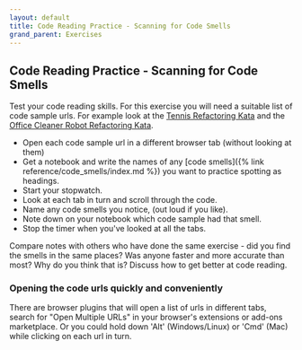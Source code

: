 ```yaml
---
layout: default
title: Code Reading Practice - Scanning for Code Smells
grand_parent: Exercises
---
```

## Code Reading Practice - Scanning for Code Smells
Test your code reading skills. For this exercise you will need a suitable list of code sample urls. For example look at the [Tennis Refactoring Kata](https://github.com/emilybache/Tennis-Refactoring-Kata) and the [Office Cleaner Robot Refactoring Kata](https://github.com/sammancoaching/OfficeCleaningRobot-Refactoring-Kata).

* Open each code sample url in a different browser tab (without looking at them)
* Get a notebook and write the names of any [code smells]({% link reference/code_smells/index.md %}) you want to practice spotting as headings.
* Start your stopwatch.
* Look at each tab in turn and scroll through the code.
* Name any code smells you notice, (out loud if you like). 
* Note down on your notebook which code sample had that smell.
* Stop the timer when you've looked at all the tabs.

Compare notes with others who have done the same exercise - did you find the smells in the same places? Was anyone faster and more accurate than most? Why do you think that is? Discuss how to get better at code reading.

### Opening the code urls quickly and conveniently
There are browser plugins that will open a list of urls in different tabs, search for "Open Multiple URLs" in your browser's extensions or add-ons marketplace. Or you could hold down 'Alt' (Windows/Linux) or 'Cmd' (Mac) while clicking on each url in turn.
